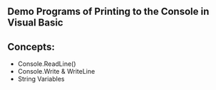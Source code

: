 ## Demo Programs of Printing to the Console in Visual Basic

## Concepts:

- Console.ReadLine()
- Console.Write & WriteLine
- String Variables
